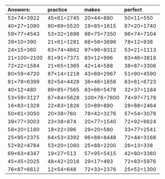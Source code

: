 | Answers: | practice | makes | perfect | ! |
| :--- | :--- | :--- | :--- | :--- |
| 53×74=3922 | 45×61=2745 | 20×44=880 | 50×11=550 | 69×56=3864 | 
| 40×27=1080 | 80×69=5520 | 19×85=1615 | 87×20=1740 | 79×31=2449 | 
| 59×77=4543 | 53×32=1696 | 98×75=7350 | 96×74=7104 | 45×48=2160 | 
| 39×10=390 | 21×61=1281 | 66×56=3696 | 78×12=936 | 42×30=1260 | 
| 24×15=360 | 63×74=4662 | 97×96=9312 | 53×21=1113 | 71×84=5964 | 
| 21×100=2100 | 81×91=7371 | 83×12=996 | 83×46=3818 | 39×29=1131 | 
| 72×22=1584 | 21×65=1365 | 42×14=588 | 38×87=3306 | 25×18=450 | 
| 80×59=4720 | 87×14=1218 | 43×69=2967 | 51×90=4590 | 55×16=880 | 
| 81×79=6399 | 82×54=4428 | 36×46=1656 | 83×81=6723 | 45×22=990 | 
| 40×12=480 | 89×85=7565 | 83×66=5478 | 32×37=1184 | 16×38=608 | 
| 53×59=3127 | 67×84=5628 | 100×76=7600 | 74×97=7178 | 31×19=589 | 
| 16×83=1328 | 22×83=1826 | 10×89=890 | 28×88=2464 | 58×65=3770 | 
| 50×61=3050 | 20×38=760 | 78×42=3276 | 57×54=3078 | 29×25=725 | 
| 39×77=3003 | 23×38=874 | 20×77=1540 | 72×92=6624 | 43×95=4085 | 
| 58×20=1160 | 18×22=396 | 29×20=580 | 33×77=2541 | 95×66=6270 | 
| 25×95=2375 | 64×53=3392 | 96×88=8448 | 72×44=3168 | 41×65=2665 | 
| 52×92=4784 | 53×20=1060 | 25×88=2200 | 26×13=338 | 22×56=1232 | 
| 69×63=4347 | 19×27=513 | 57×95=5415 | 42×80=3360 | 20×89=1780 | 
| 45×45=2025 | 48×42=2016 | 29×17=493 | 72×83=5976 | 59×56=3304 | 
| 76×87=6612 | 12×54=648 | 72×33=2376 | 25×52=1300 | 24×85=2040 | 
